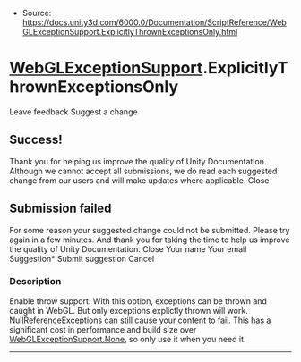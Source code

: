* Source: https://docs.unity3d.com/6000.0/Documentation/ScriptReference/WebGLExceptionSupport.ExplicitlyThrownExceptionsOnly.html

#  [WebGLExceptionSupport](https://docs.unity3d.com/6000.0/Documentation/ScriptReference/WebGLExceptionSupport.html).ExplicitlyThrownExceptionsOnly
Leave feedback
Suggest a change
## Success!
Thank you for helping us improve the quality of Unity Documentation. Although we cannot accept all submissions, we do read each suggested change from our users and will make updates where applicable.
Close
## Submission failed
For some reason your suggested change could not be submitted. Please <a>try again</a> in a few minutes. And thank you for taking the time to help us improve the quality of Unity Documentation.
Close
Your name Your email Suggestion* Submit suggestion
Cancel
### Description
Enable throw support.
With this option, exceptions can be thrown and caught in WebGL. But only exceptions explictly thrown will work. NullReferenceExceptions can still cause your content to fail. This has a significant cost in performance and build size over [WebGLExceptionSupport.None](https://docs.unity3d.com/6000.0/Documentation/ScriptReference/WebGLExceptionSupport.None.html), so only use it when you need it.
* * *
